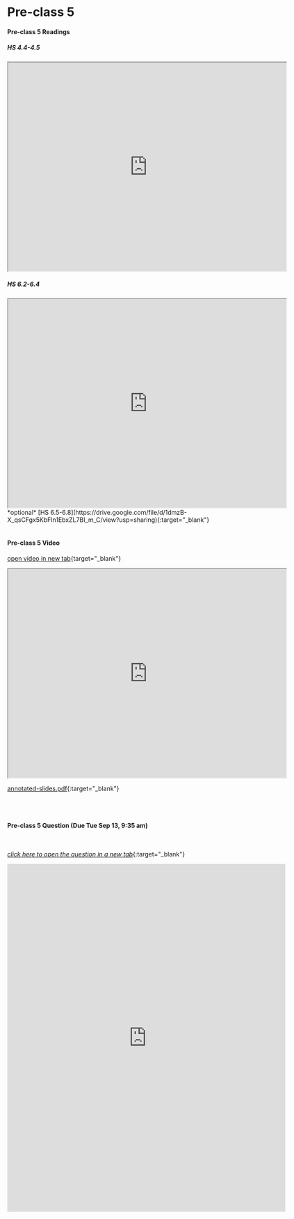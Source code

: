 # Pre-class 5

#### Pre-class 5 Readings

##### HS 4.4-4.5
<iframe src="https://drive.google.com/file/d/1Y4xngtE3vhVYudCEO7wDMu-dyOfHzfgY/preview" width="640" height="480" allowfullscreen>
</iframe>

<br>

##### HS 6.2-6.4
<iframe src="https://drive.google.com/file/d/1RlZ9PT3IqceqQq7433IWZ3oTaLla5Cw6/preview" width="640" height="480" allowfullscreen>
</iframe>

<br>
*optional* [HS 6.5-6.8](https://drive.google.com/file/d/1dmzB-X_qsCFgx5KbFln1EbxZL7BI_m_C/view?usp=sharing){:target="_blank"}

<br>
<br>

#### Pre-class 5 Video
[open video in new tab](https://drive.google.com/file/d/1ZBvdsZwK4mOPawqgcSxYF2UqPKKLN_wN){target="_blank"}
<iframe src="https://drive.google.com/file/d/1ZBvdsZwK4mOPawqgcSxYF2UqPKKLN_wN/preview" width="640" height="480" frameborder="20" marginheight="0" marginwidth="0">Loading…
</iframe>

[annotated-slides.pdf](https://drive.google.com/file/d/1EXpfZMuTtarKUnU-tGcehnohNsJ7oQne/view?usp=sharing){:target="_blank"}

<br>
<br>

#### Pre-class 5 Question (Due Tue Sep 13, 9:35 am)

<br>

[*click here to open the question in a new tab*](https://forms.gle/R3DpVgJutV41nsNG6){:target="_blank"}

<iframe src="https://docs.google.com/forms/d/e/1FAIpQLSdwIh8KaN4Eol20XAi4hMLW6KLBwTuHCzrHDgs1T9sdYujrbw/viewform?embedded=true" width="640" height="800" frameborder="0" marginheight="0" marginwidth="0">Loading…
</iframe>
